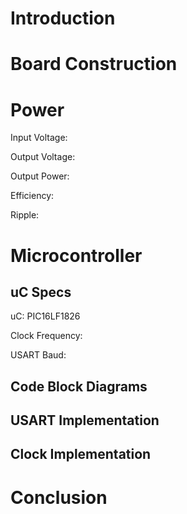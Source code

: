 # Introduction

# Board Construction

# Power

Input Voltage:

Output Voltage:

Output Power:

Efficiency:

Ripple:

# Microcontroller
## uC Specs
uC: PIC16LF1826

Clock Frequency:

USART Baud:

## Code Block Diagrams

## USART Implementation

## Clock Implementation


# Conclusion

  
